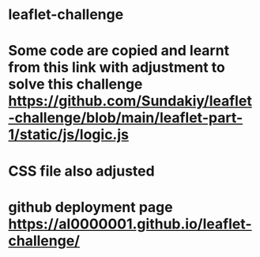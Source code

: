 # leaflet-challenge
# Some code are copied and learnt from this link with adjustment to solve this challenge https://github.com/Sundakiy/leaflet-challenge/blob/main/leaflet-part-1/static/js/logic.js 
# CSS file also adjusted
# github deployment page https://al0000001.github.io/leaflet-challenge/